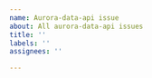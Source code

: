 ```yaml
---
name: Aurora-data-api issue
about: All aurora-data-api issues
title: ''
labels: ''
assignees: ''

---
```


<!--

Thank you for your interest in aurora-data-api. If you want to report an issue or make a feature request, you are in the right place. Please keep the following in mind:

- This project is staffed by volunteers who work on it in their spare time. Please respect the volunteers' time and effort by being courteous and kind.
- This project provides an interface between open-source community-maintained software and commercial software. If your commercial enterprise requires the use of this software, the volunteers who maintain it are under no obligation to provide support to you; and moreover, it is your enterprise's moral obligation to support the maintainers. You can do so via the GitHub "Sponsor" button located at the top and bottom of GitHub's pages for this project.
- If you want general technical help, please ensure you have read and understood the documentation for the software this project builds upon. Issues that don't confirm that effort was taken to check the relevant documentation will be closed.
- If you wish to report a bug, please provide a single script that yields a complete standalone reproduction of the observed behavior, together with an explanation of the expected behavior and any citations that may be needed to support the expectation. Issues that don't provide this information will be closed.
- If you wish to make a feature request, please note that the maintainers' time is limited and you are invited to submit a pull request instead. Pull requests are expected to provide clean code, unit tests that cover the code and assert on the newly expected behavior, and documentation.
- If you are opening a pull request, it is your responsibility to run the full test suite on an RDS instance under your control, to confirm that the test suite passes with the proposed changes, and to post the full test output log. Unfortunately, because of the overhead associated with running a test RDS instance, this project does not currently have a CI pipeline capable of automating this step.

Thank you for contributing. You can delete this text to edit your issue content.

-->
